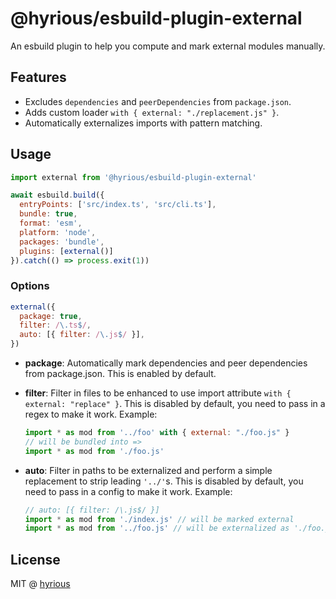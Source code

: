 # @hyrious/esbuild-plugin-external

An esbuild plugin to help you compute and mark external modules manually.

## Features

- Excludes `dependencies` and `peerDependencies` from `package.json`.
- Adds custom loader `with { external: "./replacement.js" }`.
- Automatically externalizes imports with pattern matching.

## Usage

```js
import external from '@hyrious/esbuild-plugin-external'

await esbuild.build({
  entryPoints: ['src/index.ts', 'src/cli.ts'],
  bundle: true,
  format: 'esm',
  platform: 'node',
  packages: 'bundle',
  plugins: [external()]
}).catch(() => process.exit(1))
```

### Options

```js
external({
  package: true,
  filter: /\.ts$/,
  auto: [{ filter: /\.js$/ }],
})
```

- **package**: Automatically mark dependencies and peer dependencies from package.json.
  This is enabled by default.

- **filter**: Filter in files to be enhanced to use import attribute `with { external: "replace" }`.
  This is disabled by default, you need to pass in a regex to make it work.
  Example:

  ```js
  import * as mod from '../foo' with { external: "./foo.js" }
  // will be bundled into =>
  import * as mod from './foo.js'
  ```

- **auto**: Filter in paths to be externalized and perform a simple replacement to strip leading `'../'`s.
  This is disabled by default, you need to pass in a config to make it work.
  Example:

  ```js
  // auto: [{ filter: /\.js$/ }]
  import * as mod from './index.js' // will be marked external
  import * as mod from '../foo.js' // will be externalized as './foo.js'
  ```

## License

MIT @ [hyrious](https://github.com/hyrious)
